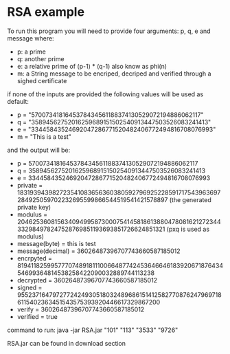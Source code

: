 RSA example
===========

To run this program you will need to provide four arguments: p, q, e and message where:

  * p: a prime
  * q: another prime
  * e: a relative prime of (p-1) * (q-1) also know as phi(n)
  * m: a String message to be encriped, decriped and verified through a sighed certificate

if none of the inputs are provided the following values will be used as default:

  * p = "5700734181645378434561188374130529072194886062117"
  * q = "35894562752016259689151502540913447503526083241413"
  * e = "33445843524692047286771520482406772494816708076993"
  * m = "This is a test"

and the output will be:

  * p = 5700734181645378434561188374130529072194886062117
  * q = 35894562752016259689151502540913447503526083241413
  * e  = 33445843524692047286771520482406772494816708076993
  * private = 183193943982723541083656360380592796925228591717543963697284925059702232695599866544519541421578897 (the generated private key)
  * modulus = 204625360815634094995873000754145818613880478081621272344332984978247528769851193693851726624851321 (pxq is used as modulus)
  * message(byte)            = this is test
  * message(decimal)   = 36026487396707743660587185012
  * encrpyted          = 8194118259957770748918111006648774245364664618392067187643454699364814538258422090032889744113238
  * decrypted          = 36026487396707743660587185012
  * signed             = 95523716479727724249305180324896861514125827708762479697186115402363451543575393920446617329867200
  * verify             = 36026487396707743660587185012
  * verified           = true

command to run: java -jar RSA.jar "101" "113" "3533" "9726" 

RSA.jar can be found in download section

